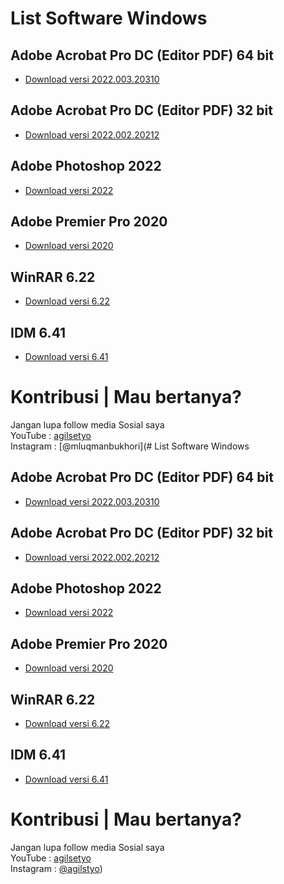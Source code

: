# List Software Windows

## Adobe Acrobat Pro DC (Editor PDF) 64 bit
* [Download versi 2022.003.20310](https://drive.google.com/file/d/18J54TQ-cVDcpmsNdltHiStM8eq-VRf8P/view?usp=sharing)

## Adobe Acrobat Pro DC (Editor PDF) 32 bit
* [Download versi 2022.002.20212](https://drive.google.com/file/d/124hEvV38_QfRlJEzcTG0en7D9SUF06mv/view?usp=sharing)


## Adobe Photoshop 2022
* [Download versi 2022](https://drive.google.com/file/d/1hQNTnKWEIKE0YIOZ1-gWwcfCWStn1YBS/view?usp=sharing)


## Adobe Premier Pro 2020
* [Download versi 2020](https://drive.google.com/file/d/16k7zL_QWeR3Q-WYZdVuIQtM9uqsABTZQ/view?usp=sharing)


## WinRAR 6.22
* [Download versi 6.22](https://drive.google.com/file/d/1OO_T7-IT0yHxRnV8OMeSkuEc6cdSBs32/view?usp=sharing)


## IDM 6.41
* [Download versi 6.41](https://drive.google.com/file/d/1N5MgolDCgEqaO-51OeFUzky_XQx0-7Og/view?usp=sharing)


# Kontribusi | Mau bertanya?
Jangan lupa follow media Sosial saya <br>
YouTube : [agilsetyo](https://www.youtube.com/@agilsetyo) <br>
Instagram : [@mluqmanbukhori](# List Software Windows

## Adobe Acrobat Pro DC (Editor PDF) 64 bit
* [Download versi 2022.003.20310](https://drive.google.com/file/d/18J54TQ-cVDcpmsNdltHiStM8eq-VRf8P/view?usp=sharing)

## Adobe Acrobat Pro DC (Editor PDF) 32 bit
* [Download versi 2022.002.20212](https://drive.google.com/file/d/124hEvV38_QfRlJEzcTG0en7D9SUF06mv/view?usp=sharing)


## Adobe Photoshop 2022
* [Download versi 2022](https://drive.google.com/file/d/1hQNTnKWEIKE0YIOZ1-gWwcfCWStn1YBS/view?usp=sharing)


## Adobe Premier Pro 2020
* [Download versi 2020](https://drive.google.com/file/d/16k7zL_QWeR3Q-WYZdVuIQtM9uqsABTZQ/view?usp=sharing)


## WinRAR 6.22
* [Download versi 6.22](https://drive.google.com/file/d/1OO_T7-IT0yHxRnV8OMeSkuEc6cdSBs32/view?usp=sharing)


## IDM 6.41
* [Download versi 6.41](https://drive.google.com/file/d/1N5MgolDCgEqaO-51OeFUzky_XQx0-7Og/view?usp=sharing)


# Kontribusi | Mau bertanya?
Jangan lupa follow media Sosial saya <br>
YouTube : [agilsetyo](https://www.youtube.com/@agilsetyo) <br>
Instagram : [@agilstyo](https://instagram.com/agilstyo))
